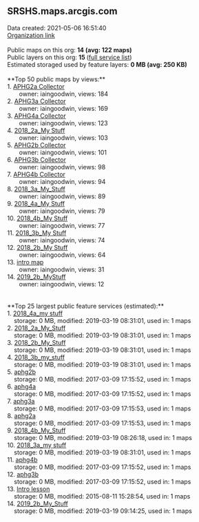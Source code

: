 <h2>SRSHS.maps.arcgis.com</h2> Data created: 2021-05-06 16:51:40 <br /><a target='new' href='https://SRSHS.maps.arcgis.com'>Organization link</a><br /><br />Public maps on this org: <b>14 (avg: 122 maps)</b><br />Public layers on this org: <b>15 </b>(<a target='new' href='https://services.arcgis.com/kBBpasi0W967kl2z/ArcGIS/rest/services'>full service list</a>)<br />Estimated storaged used by feature layers: <b>0 MB (avg: 250 KB)</b><br /><br />**Top 50 public maps by views:**<br />  1. <a target='new' href='https://www.arcgis.com/home/item.html?id=f8a6743b3a19484ba10045a15c3a401c'>APHG2a Collector</a> <br />  &nbsp;&nbsp;&nbsp;&nbsp; &nbsp;&nbsp;owner: iaingoodwin, views: 184<br />  2. <a target='new' href='https://www.arcgis.com/home/item.html?id=95738c62ab964565808d555db4af1c61'>APHG3a Collector</a> <br />  &nbsp;&nbsp;&nbsp;&nbsp; &nbsp;&nbsp;owner: iaingoodwin, views: 169<br />  3. <a target='new' href='https://www.arcgis.com/home/item.html?id=0184ebf835e94ca19710df3cb4639955'>APHG4a Collector</a> <br />  &nbsp;&nbsp;&nbsp;&nbsp; &nbsp;&nbsp;owner: iaingoodwin, views: 123<br />  4. <a target='new' href='https://www.arcgis.com/home/item.html?id=22ea67a763944d1599ca87858a6eb375'>2018_2a_My Stuff</a> <br />  &nbsp;&nbsp;&nbsp;&nbsp; &nbsp;&nbsp;owner: iaingoodwin, views: 103<br />  5. <a target='new' href='https://www.arcgis.com/home/item.html?id=59f6b9500e4b42d79523e778f483ccff'>APHG2b Collector</a> <br />  &nbsp;&nbsp;&nbsp;&nbsp; &nbsp;&nbsp;owner: iaingoodwin, views: 101<br />  6. <a target='new' href='https://www.arcgis.com/home/item.html?id=a27e3dd7fccd49c8ae8b665a90561a2a'>APHG3b Collector</a> <br />  &nbsp;&nbsp;&nbsp;&nbsp; &nbsp;&nbsp;owner: iaingoodwin, views: 98<br />  7. <a target='new' href='https://www.arcgis.com/home/item.html?id=bf9e187d25ac4a0bbdd40f4fb1e84be1'>APHG4b Collector</a> <br />  &nbsp;&nbsp;&nbsp;&nbsp; &nbsp;&nbsp;owner: iaingoodwin, views: 94<br />  8. <a target='new' href='https://www.arcgis.com/home/item.html?id=43ca5d0dc67a43cfb0b0173b31096361'>2018_3a_My_Stuff</a> <br />  &nbsp;&nbsp;&nbsp;&nbsp; &nbsp;&nbsp;owner: iaingoodwin, views: 89<br />  9. <a target='new' href='https://www.arcgis.com/home/item.html?id=736c2333a3f845ddb430960598db54c6'>2018_4a_My Stuff</a> <br />  &nbsp;&nbsp;&nbsp;&nbsp; &nbsp;&nbsp;owner: iaingoodwin, views: 79<br />  10. <a target='new' href='https://www.arcgis.com/home/item.html?id=aedb92b6008f42adb86d13e48c30d539'>2018_4b_My Stuff</a> <br />  &nbsp;&nbsp;&nbsp;&nbsp; &nbsp;&nbsp;owner: iaingoodwin, views: 77<br />  11. <a target='new' href='https://www.arcgis.com/home/item.html?id=a2407a9fdb784e4cae62add7f906dadc'>2018_3b_My Stuff</a> <br />  &nbsp;&nbsp;&nbsp;&nbsp; &nbsp;&nbsp;owner: iaingoodwin, views: 74<br />  12. <a target='new' href='https://www.arcgis.com/home/item.html?id=63d6a5f968474abb9c42bb82f2c9087e'>2018_2b_My Stuff</a> <br />  &nbsp;&nbsp;&nbsp;&nbsp; &nbsp;&nbsp;owner: iaingoodwin, views: 64<br />  13. <a target='new' href='https://www.arcgis.com/home/item.html?id=82fef1b0448a4858a0866311c38454fd'>intro map</a> <br />  &nbsp;&nbsp;&nbsp;&nbsp; &nbsp;&nbsp;owner: iaingoodwin, views: 31<br />  14. <a target='new' href='https://www.arcgis.com/home/item.html?id=21f9cbc334954cb083b8bad6b62a21ef'>2019_2b_MyStuff</a> <br />  &nbsp;&nbsp;&nbsp;&nbsp; &nbsp;&nbsp;owner: iaingoodwin, views: 12<br /><br /><br />**Top 25 largest public feature services (estimated):**<br /> 1. <a target='new' href='https://www.arcgis.com/home/item.html?id=0f56fd05e6fd4f5d84c521855519ea42'>2018_4a_my stuff</a><br /> &nbsp;&nbsp;&nbsp;&nbsp;storage: 0 MB, modified: 2019-03-19 08:31:01,  used in: 1 maps<br /> 2. <a target='new' href='https://www.arcgis.com/home/item.html?id=65558514f8374845940ea16d181d674b'>2018_2a_My_Stuff</a><br /> &nbsp;&nbsp;&nbsp;&nbsp;storage: 0 MB, modified: 2019-03-19 08:31:01,  used in: 1 maps<br /> 3. <a target='new' href='https://www.arcgis.com/home/item.html?id=511ddf25ab5f4d228d84e91836906259'>2018_2b_My_Stuff</a><br /> &nbsp;&nbsp;&nbsp;&nbsp;storage: 0 MB, modified: 2019-03-19 08:31:01,  used in: 1 maps<br /> 4. <a target='new' href='https://www.arcgis.com/home/item.html?id=f04441b7635e48c293868346ef6bb867'>2018_3b_my_stuff</a><br /> &nbsp;&nbsp;&nbsp;&nbsp;storage: 0 MB, modified: 2019-03-19 08:31:01,  used in: 1 maps<br /> 5. <a target='new' href='https://www.arcgis.com/home/item.html?id=29824f57335340d6b0337af07fa95c6f'>aphg2b</a><br /> &nbsp;&nbsp;&nbsp;&nbsp;storage: 0 MB, modified: 2017-03-09 17:15:52,  used in: 1 maps<br /> 6. <a target='new' href='https://www.arcgis.com/home/item.html?id=7ca880a816034dc3b599bf9764a114ea'>aphg4a</a><br /> &nbsp;&nbsp;&nbsp;&nbsp;storage: 0 MB, modified: 2017-03-09 17:15:52,  used in: 1 maps<br /> 7. <a target='new' href='https://www.arcgis.com/home/item.html?id=1fd2298d72054fe69d06259407f7cf3a'>aphg3a</a><br /> &nbsp;&nbsp;&nbsp;&nbsp;storage: 0 MB, modified: 2017-03-09 17:15:53,  used in: 1 maps<br /> 8. <a target='new' href='https://www.arcgis.com/home/item.html?id=f612fa98a8f4453cbacb1a41bed5f529'>aphg2a</a><br /> &nbsp;&nbsp;&nbsp;&nbsp;storage: 0 MB, modified: 2017-03-09 17:15:53,  used in: 1 maps<br /> 9. <a target='new' href='https://www.arcgis.com/home/item.html?id=ab7833d8d43f440c8e1fd452838faf11'>2018_4b_My_Stuff</a><br /> &nbsp;&nbsp;&nbsp;&nbsp;storage: 0 MB, modified: 2019-03-19 08:26:18,  used in: 1 maps<br /> 10. <a target='new' href='https://www.arcgis.com/home/item.html?id=861b94df092f4220b4328c98fd770c05'>2018_3a_my stuff</a><br /> &nbsp;&nbsp;&nbsp;&nbsp;storage: 0 MB, modified: 2019-03-19 08:31:01,  used in: 1 maps<br /> 11. <a target='new' href='https://www.arcgis.com/home/item.html?id=175f242c92e54ebe87c8ab2c4940bab8'>aphg4b</a><br /> &nbsp;&nbsp;&nbsp;&nbsp;storage: 0 MB, modified: 2017-03-09 17:15:52,  used in: 1 maps<br /> 12. <a target='new' href='https://www.arcgis.com/home/item.html?id=0c40679ded88452d8b02e4800226449b'>aphg3b</a><br /> &nbsp;&nbsp;&nbsp;&nbsp;storage: 0 MB, modified: 2017-03-09 17:15:52,  used in: 1 maps<br /> 13. <a target='new' href='https://www.arcgis.com/home/item.html?id=cb0df05a215c4ffbaa20537f3d930baf'>Intro lesson</a><br /> &nbsp;&nbsp;&nbsp;&nbsp;storage: 0 MB, modified: 2015-08-11 15:28:54,  used in: 1 maps<br /> 14. <a target='new' href='https://www.arcgis.com/home/item.html?id=2adc4757260044f8b6bee262b58409dd'>2019_2b_My_Stuff</a><br /> &nbsp;&nbsp;&nbsp;&nbsp;storage: 0 MB, modified: 2019-03-19 09:14:25,  used in: 1 maps<br />